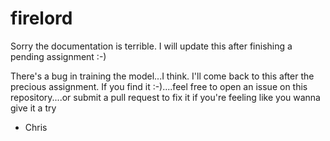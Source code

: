 # firelord

Sorry the documentation is terrible. I will update this after finishing a pending assignment :-)

There's a bug in training the model...I think. I'll come back to this after the precious assignment. If you find it :-)....feel free to open an issue on this repository....or submit a pull request to fix it if you're feeling like you wanna give it a try

- Chris
